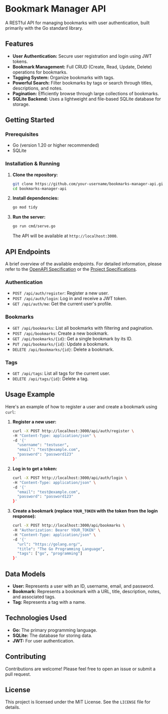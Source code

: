 # Bookmark Manager API

A RESTful API for managing bookmarks with user authentication, built primarily with the Go standard library.

## Features

*   **User Authentication:** Secure user registration and login using JWT tokens.
*   **Bookmark Management:** Full CRUD (Create, Read, Update, Delete) operations for bookmarks.
*   **Tagging System:** Organize bookmarks with tags.
*   **Powerful Search:** Filter bookmarks by tags or search through titles, descriptions, and notes.
*   **Pagination:** Efficiently browse through large collections of bookmarks.
*   **SQLite Backend:** Uses a lightweight and file-based SQLite database for storage.

## Getting Started

### Prerequisites

*   Go (version 1.20 or higher recommended)
*   SQLite

### Installation & Running

1.  **Clone the repository:**
    ```bash
    git clone https://github.com/your-username/bookmarks-manager-api.git
    cd bookmarks-manager-api
    ```

2.  **Install dependencies:**
    ```bash
    go mod tidy
    ```

3.  **Run the server:**
    ```bash
    go run cmd/serve.go
    ```
    The API will be available at `http://localhost:3000`.

## API Endpoints

A brief overview of the available endpoints. For detailed information, please refer to the [OpenAPI Specification](api.yaml) or the [Project Specifications](SPECS.md).

### Authentication

*   `POST /api/auth/register`: Register a new user.
*   `POST /api/auth/login`: Log in and receive a JWT token.
*   `GET /api/auth/me`: Get the current user's profile.

### Bookmarks

*   `GET /api/bookmarks`: List all bookmarks with filtering and pagination.
*   `POST /api/bookmarks`: Create a new bookmark.
*   `GET /api/bookmarks/{id}`: Get a single bookmark by its ID.
*   `PUT /api/bookmarks/{id}`: Update a bookmark.
*   `DELETE /api/bookmarks/{id}`: Delete a bookmark.

### Tags

*   `GET /api/tags`: List all tags for the current user.
*   `DELETE /api/tags/{id}`: Delete a tag.

## Usage Example

Here's an example of how to register a user and create a bookmark using `curl`:

1.  **Register a new user:**
    ```bash
    curl -X POST http://localhost:3000/api/auth/register \
    -H "Content-Type: application/json" \
    -d '{'
      "username": "testuser",
      "email": "test@example.com",
      "password": "password123"
    }'
    ```

2.  **Log in to get a token:**
    ```bash
    curl -X POST http://localhost:3000/api/auth/login \
    -H "Content-Type: application/json" \
    -d '{'
      "email": "test@example.com",
      "password": "password123"
    }'
    ```

3.  **Create a bookmark (replace `YOUR_TOKEN` with the token from the login response):**
    ```bash
    curl -X POST http://localhost:3000/api/bookmarks \
    -H "Authorization: Bearer YOUR_TOKEN" \
    -H "Content-Type: application/json" \
    -d '{'
      "url": "https://golang.org/",
      "title": "The Go Programming Language",
      "tags": ["go", "programming"]
    }'
    ```

## Data Models

*   **User:** Represents a user with an ID, username, email, and password.
*   **Bookmark:** Represents a bookmark with a URL, title, description, notes, and associated tags.
*   **Tag:** Represents a tag with a name.

## Technologies Used

*   **Go:** The primary programming language.
*   **SQLite:** The database for storing data.
*   **JWT:** For user authentication.

## Contributing

Contributions are welcome! Please feel free to open an issue or submit a pull request.

## License

This project is licensed under the MIT License. See the `LICENSE` file for details.

